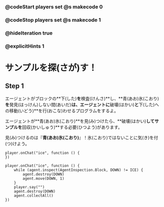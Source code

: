 ### @codeStart players set @s makecode 0
### @codeStop players set @s makecode 1

### @hideIteration true 
### @explicitHints 1


# サンプルを探(さが)す！
<!-- # Locate the Sample!  -->

## Step 1
エージェントがブロックの**下(した)**を**検査(けんさ)**し、**青(あお)氷(こおり)**を**発見(はっけん)しない間(あいだ)**は、エージェントに**破壊(はかい)**と**下(した)への移動(いどう)**を行(おこな)わせるプログラムをするよ。<br>

エージェントが**青(あお)氷(こおり)**を見(み)つけたら、**破壊(はかい)**してサンプルを**回収(かいしゅう)**する必要(ひつよう)があります。 <br>

見(み)つけるのは『**青(あお)氷(こおり)**』！氷(こおり)ではないことに気(き)を付(つ)けよう。
<!-- **While** the Agent **inspects the block down** and does **not** find **blue ice**, program the Agent to **destroy** and **move down**. When the Agent locates the **blue ice**, it needs to **destroy down** and **collect** the sample.  -->

```template
player.onChat("ice", function () {
})
```

```ghost 
player.onChat("ice", function () {
    while (agent.inspect(AgentInspection.Block, DOWN) != ICE) {
        agent.destroy(DOWN)
        agent.move(DOWN, 1)
    }
    player.say("")
    agent.destroy(DOWN)
    agent.collectAll()
})
```
